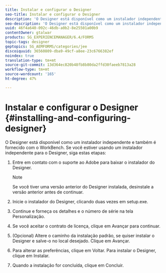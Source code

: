 ```yaml
---
title: Instalar e configurar o Designer
seo-title: Instalar e configurar o Designer
description: 'O Designer está disponível como um instalador independente e também é fornecido com o Workbench. Saiba como instalar o Designer independente.  '
seo-description: 'O Designer está disponível como um instalador independente e também é fornecido com o Workbench. Saiba como instalar o Designer independente.  '
uuid: 46f4a640-092c-46db-a0b2-8e25501a00b9
contentOwner: gtalwar
products: SG_EXPERIENCEMANAGER/6.4/FORMS
topic-tags: designer
geptopics: SG_AEMFORMS/categories/jee
discoiquuid: 36560809-dba9-49cf-a8ee-23c6766382ef
noindex: true
translation-type: tm+mt
source-git-commit: 13d364ec820b48fb8b80da2ffd30faeeb7813a28
workflow-type: tm+mt
source-wordcount: '165'
ht-degree: 47%

---
```



# Instalar e configurar o Designer {#installing-and-configuring-designer}

O Designer está disponível como um instalador independente e também é fornecido com o WorkBench. Se você estiver usando um instalador independente para o Designer, siga estas etapas:

1. Entre em contato com o suporte ao Adobe para baixar o instalador do Designer.

   >[!NOTE]
   >
   >Se você tiver uma versão anterior do Designer instalada, desinstale a versão anterior antes de continuar.

1. Inicie o instalador do Designer, clicando duas vezes em setup.exe.
1. Continue e forneça os detalhes e o número de série na tela Personalização.
1. Se você aceitar o contrato de licença, clique em Avançar para continuar.
1. (Opcional) Altere o caminho da instalação padrão, se quiser instalar o Designer e salve-o no local desejado. Clique em Avançar.
1. Para alterar as preferências, clique em Voltar. Para instalar o Designer, clique em Instalar.
1. Quando a instalação for concluída, clique em Concluir.

